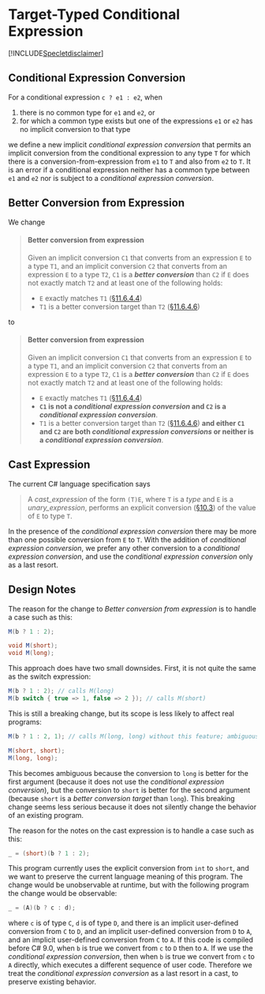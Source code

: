# Target-Typed Conditional Expression

[!INCLUDE[Specletdisclaimer](~/docs/csharp/includes/speclet-disclaimer.md.md)]

## Conditional Expression Conversion

For a conditional expression `c ? e1 : e2`, when

1. there is no common type for `e1` and `e2`, or
2. for which a common type exists but one of the expressions `e1` or `e2` has no implicit conversion to that type

we define a new implicit *conditional expression conversion* that permits an implicit conversion from the conditional expression to any type `T` for which there is a conversion-from-expression from `e1` to `T` and also from `e2` to `T`.  It is an error if a conditional expression neither has a common type between `e1` and `e2` nor is subject to a *conditional expression conversion*.

## Better Conversion from Expression

We change

> #### Better conversion from expression
> 
> Given an implicit conversion `C1` that converts from an expression `E` to a type `T1`, and an implicit conversion `C2` that converts from an expression `E` to a type `T2`, `C1` is a ***better conversion*** than `C2` if `E` does not exactly match `T2` and at least one of the following holds:
> 
> * `E` exactly matches `T1` ([§11.6.4.4](https://github.com/dotnet/csharpstandard/blob/draft-v6/standard/expressions.md#11644-better-conversion-from-expression))
> * `T1` is a better conversion target than `T2` ([§11.6.4.6](https://github.com/dotnet/csharpstandard/blob/draft-v6/standard/expressions.md#11646-better-conversion-target))

to

> #### Better conversion from expression
> 
> Given an implicit conversion `C1` that converts from an expression `E` to a type `T1`, and an implicit conversion `C2` that converts from an expression `E` to a type `T2`, `C1` is a ***better conversion*** than `C2` if `E` does not exactly match `T2` and at least one of the following holds:
> 
> * `E` exactly matches `T1` ([§11.6.4.4](https://github.com/dotnet/csharpstandard/blob/draft-v6/standard/expressions.md#11644-better-conversion-from-expression))
> * **`C1` is not a *conditional expression conversion* and `C2` is a *conditional expression conversion***.
> * `T1` is a better conversion target than `T2` ([§11.6.4.6](https://github.com/dotnet/csharpstandard/blob/draft-v6/standard/expressions.md#11646-better-conversion-target)) **and either `C1` and `C2` are both *conditional expression conversions* or neither is a *conditional expression conversion***.

## Cast Expression

The current C# language specification says

> A *cast_expression* of the form `(T)E`, where `T` is a *type* and `E` is a *unary_expression*, performs an explicit conversion ([§10.3](https://github.com/dotnet/csharpstandard/blob/draft-v6/standard/conversions.md#103-explicit-conversions)) of the value of `E` to type `T`.

In the presence of the *conditional expression conversion* there may be more than one possible conversion from `E` to `T`. With the addition of *conditional expression conversion*, we prefer any other conversion to a *conditional expression conversion*, and use the *conditional expression conversion* only as a last resort.

## Design Notes

The reason for the change to *Better conversion from expression* is to handle a case such as this:

```csharp
M(b ? 1 : 2);

void M(short);
void M(long);
```

This approach does have two small downsides.  First, it is not quite the same as the switch expression:

```csharp
M(b ? 1 : 2); // calls M(long)
M(b switch { true => 1, false => 2 }); // calls M(short)
```

This is still a breaking change, but its scope is less likely to affect real programs:

```csharp
M(b ? 1 : 2, 1); // calls M(long, long) without this feature; ambiguous with this feature.

M(short, short);
M(long, long);
```

This becomes ambiguous because the conversion to `long` is better for the first argument (because it does not use the *conditional expression conversion*), but the conversion to `short` is better for the second argument (because `short` is a *better conversion target* than `long`). This breaking change seems less serious because it does not silently change the behavior of an existing program.

The reason for the notes on the cast expression is to handle a case such as this:

```csharp
_ = (short)(b ? 1 : 2);
```

This program currently uses the explicit conversion from `int` to `short`, and we want to preserve the current language meaning of this program.  The change would be unobservable at runtime, but with the following program the change would be observable:

```csharp
_ = (A)(b ? c : d);
```

where `c` is of type `C`, `d` is of type `D`, and there is an implicit user-defined conversion from `C` to `D`, and an implicit user-defined conversion from `D` to `A`, and an implicit user-defined conversion from `C` to `A`. If this code is compiled before C# 9.0, when `b` is true we convert from `c` to `D` then to `A`. If we use the *conditional expression conversion*, then when `b` is true we convert from `c` to `A` directly, which executes a different sequence of user code. Therefore we treat the *conditional expression conversion* as a last resort in a cast, to preserve existing behavior.
